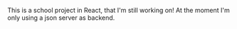 This is a school project in React, that I'm still working on! At the moment I'm only using a json server as backend.
